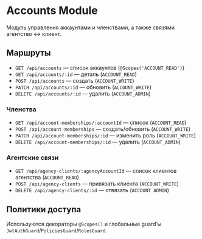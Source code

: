 # Accounts Module

Модуль управления аккаунтами и членствами, а также связями агентство ↔ клиент.

## Маршруты

- `GET /api/accounts` — список аккаунтов (`@Scopes('ACCOUNT_READ')`)
- `GET /api/accounts/:id` — деталь (`ACCOUNT_READ`)
- `POST /api/accounts` — создать (`ACCOUNT_WRITE`)
- `PATCH /api/accounts/:id` — обновить (`ACCOUNT_WRITE`)
- `DELETE /api/accounts/:id` — удалить (`ACCOUNT_ADMIN`)

### Членства

- `GET /api/account-memberships/:accountId` — список (`ACCOUNT_READ`)
- `POST /api/account-memberships` — создать/обновить (`ACCOUNT_WRITE`)
- `PATCH /api/account-memberships/:id` — изменить роль (`ACCOUNT_WRITE`)
- `DELETE /api/account-memberships/:id` — удалить (`ACCOUNT_ADMIN`)

### Агентские связи

- `GET /api/agency-clients/:agencyAccountId` — список клиентов агентства (`ACCOUNT_READ`)
- `POST /api/agency-clients` — привязать клиента (`ACCOUNT_WRITE`)
- `DELETE /api/agency-clients/:id` — отвязать (`ACCOUNT_ADMIN`)

## Политики доступа

Используются декораторы `@Scopes()` и глобальные guard’ы `JwtAuthGuard`/`PoliciesGuard`/`RolesGuard`.
